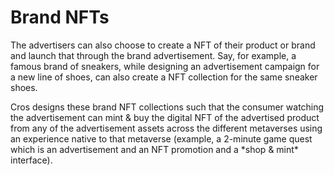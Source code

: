 # Brand NFTs

The advertisers can also choose to create a NFT of their product or brand and launch that through the brand advertisement. Say, for example, a famous brand of sneakers, while designing an advertisement campaign for a new line of shoes, can also create a NFT collection for the same sneaker shoes. &#x20;

Cros designs these brand NFT collections such that the consumer watching the advertisement can  mint & buy the digital NFT of the advertised product from any of the advertisement assets across the different metaverses using an experience native to that metaverse (example, a 2-minute game quest which is an advertisement and an NFT promotion and a \*shop & mint\* interface).&#x20;


